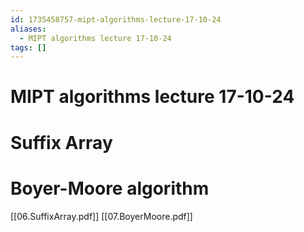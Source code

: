 ```yaml
---
id: 1735458757-mipt-algorithms-lecture-17-10-24
aliases:
  - MIPT algorithms lecture 17-10-24
tags: []
---
```


# MIPT algorithms lecture 17-10-24
# Suffix Array
# Boyer-Moore algorithm
[[06.SuffixArray.pdf]]
[[07.BoyerMoore.pdf]]

